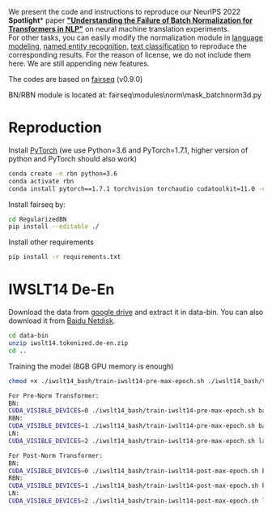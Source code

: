 
We present the code and instructions to reproduce our NeurIPS 2022 **Spotlight*** paper  [**"Understanding the Failure of Batch Normalization for Transformers in NLP"**](https://arxiv.org/abs/2210.05153) on neural machine translation experiments.   
For other tasks, you can easily modify the normalization module in [language modeling](https://github.com/szhangtju/The-compression-of-Transformer), [named entity recognition](https://github.com/fastnlp/TENER), [text classification](https://github.com/declare-lab/identifiable-transformers) to reproduce the corresponding results. For the reason of license, we do not include them here. We are still appending new features. 

The codes are based on [fairseq](https://github.com/pytorch/fairseq) (v0.9.0)

BN/RBN module is located at: fairseq\modules\norm\mask_batchnorm3d.py

# Reproduction

Install [PyTorch](http://pytorch.org/) (we use Python=3.6 and PyTorch=1.7.1, higher version of python and PyTorch should also work)
```bash
conda create -n rbn python=3.6
conda activate rbn
conda install pytorch==1.7.1 torchvision torchaudio cudatoolkit=11.0 -c pytorch (or pip install torch==1.7.1+cu110 torchvision==0.8.2+cu110 torchaudio==0.7.2 -f https://download.pytorch.org/whl/torch_stable.html)
```
Install fairseq by:  

```bash
cd RegularizedBN
pip install --editable ./
```
Install other requirements
```bash
pip install -r requirements.txt
```
# IWSLT14 De-En

Download the data from [google drive](https://drive.google.com/file/d/1p8MxfqRPe_tzVwyiUmIsq-q6AG3jF22V/view?usp=sharing) and extract it in data-bin.  You can also download it from  [Baidu Netdisk](https://pan.baidu.com/s/1DQgjBGuorZ0QqKKW0YcvvA?pwd=znde).  
```bash
cd data-bin
unzip iwslt14.tokenized.de-en.zip
cd ..
```
Training the model (8GB GPU memory is enough)  

```bash
chmod +x ./iwslt14_bash/train-iwslt14-pre-max-epoch.sh ./iwslt14_bash/train-iwslt14-post-max-epoch.sh 
```


```bash
For Pre-Norm Transformer:  
BN: 
CUDA_VISIBLE_DEVICES=0 ./iwslt14_bash/train-iwslt14-pre-max-epoch.sh batch_1_1
RBN: 
CUDA_VISIBLE_DEVICES=1 ./iwslt14_bash/train-iwslt14-pre-max-epoch.sh batch_diff_0.1_0.01  
LN: 
CUDA_VISIBLE_DEVICES=2 ./iwslt14_bash/train-iwslt14-pre-max-epoch.sh layer_1

```

```bash
For Post-Norm Transformer:  
BN: 
CUDA_VISIBLE_DEVICES=0 ./iwslt14_bash/train-iwslt14-post-max-epoch.sh batch_1_1
RBN: 
CUDA_VISIBLE_DEVICES=1 ./iwslt14_bash/train-iwslt14-post-max-epoch.sh batch_diff_60_0
LN: 
CUDA_VISIBLE_DEVICES=2 ./iwslt14_bash/train-iwslt14-post-max-epoch.sh layer_1
 
```

